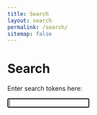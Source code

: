 ```yaml
---
title: Search
layout: search
permalink: /search/
sitemap: false
---
```



<div id="search_section_container" class="section_container_wrapper section_container_wrapper_border">
    <h1>Search</h1>
    <div class="section_container">
        <div class="container">
        <p>Enter search tokens here:</p>
        <form action="{{site.baseurl}}/search/">
            <input accesskey="s" type="text" name="q" id="search_input" autocomplete="off" required title="Type your search string here" autofocus>
        </form>
    </div>
</div>

<div id="dt_search_content" class="section_container">

<script>
    $(document).ready(function() {
         $('#search_input').dt_search({
                'debug': false,
                'mode': 'json',
                'contentLocation': '{{ site.baseurl }}/search.json',
                'showItems': 10,
                'showURL': false,
                'highlightTerms': false,
         });
    });
</script>

